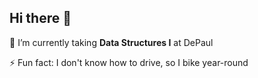 ## Hi there 👋

🔭 I’m currently taking **Data Structures I** at DePaul

⚡ Fun fact: I don't know how to drive, so I bike year-round
